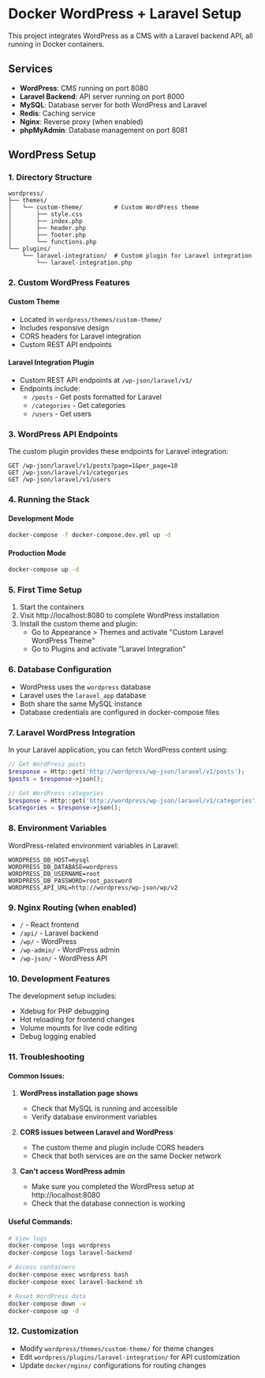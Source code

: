 # Docker WordPress + Laravel Setup

This project integrates WordPress as a CMS with a Laravel backend API, all running in Docker containers.

## Services

- **WordPress**: CMS running on port 8080
- **Laravel Backend**: API server running on port 8000  
- **MySQL**: Database server for both WordPress and Laravel
- **Redis**: Caching service
- **Nginx**: Reverse proxy (when enabled)
- **phpMyAdmin**: Database management on port 8081

## WordPress Setup

### 1. Directory Structure

```
wordpress/
├── themes/
│   └── custom-theme/         # Custom WordPress theme
│       ├── style.css
│       ├── index.php
│       ├── header.php
│       ├── footer.php
│       └── functions.php
└── plugins/
    └── laravel-integration/  # Custom plugin for Laravel integration
        └── laravel-integration.php
```

### 2. Custom WordPress Features

#### Custom Theme
- Located in `wordpress/themes/custom-theme/`
- Includes responsive design
- CORS headers for Laravel integration
- Custom REST API endpoints

#### Laravel Integration Plugin
- Custom REST API endpoints at `/wp-json/laravel/v1/`
- Endpoints include:
  - `/posts` - Get posts formatted for Laravel
  - `/categories` - Get categories
  - `/users` - Get users

### 3. WordPress API Endpoints

The custom plugin provides these endpoints for Laravel integration:

```
GET /wp-json/laravel/v1/posts?page=1&per_page=10
GET /wp-json/laravel/v1/categories
GET /wp-json/laravel/v1/users
```

### 4. Running the Stack

#### Development Mode
```bash
docker-compose -f docker-compose.dev.yml up -d
```

#### Production Mode
```bash
docker-compose up -d
```

### 5. First Time Setup

1. Start the containers
2. Visit http://localhost:8080 to complete WordPress installation
3. Install the custom theme and plugin:
   - Go to Appearance > Themes and activate "Custom Laravel WordPress Theme"
   - Go to Plugins and activate "Laravel Integration"

### 6. Database Configuration

- WordPress uses the `wordpress` database
- Laravel uses the `laravel_app` database
- Both share the same MySQL instance
- Database credentials are configured in docker-compose files

### 7. Laravel WordPress Integration

In your Laravel application, you can fetch WordPress content using:

```php
// Get WordPress posts
$response = Http::get('http://wordpress/wp-json/laravel/v1/posts');
$posts = $response->json();

// Get WordPress categories
$response = Http::get('http://wordpress/wp-json/laravel/v1/categories');
$categories = $response->json();
```

### 8. Environment Variables

WordPress-related environment variables in Laravel:

```env
WORDPRESS_DB_HOST=mysql
WORDPRESS_DB_DATABASE=wordpress
WORDPRESS_DB_USERNAME=root
WORDPRESS_DB_PASSWORD=root_password
WORDPRESS_API_URL=http://wordpress/wp-json/wp/v2
```

### 9. Nginx Routing (when enabled)

- `/` - React frontend
- `/api/` - Laravel backend
- `/wp/` - WordPress
- `/wp-admin/` - WordPress admin
- `/wp-json/` - WordPress API

### 10. Development Features

The development setup includes:
- Xdebug for PHP debugging
- Hot reloading for frontend changes
- Volume mounts for live code editing
- Debug logging enabled

### 11. Troubleshooting

#### Common Issues:

1. **WordPress installation page shows**
   - Check that MySQL is running and accessible
   - Verify database environment variables

2. **CORS issues between Laravel and WordPress**
   - The custom theme and plugin include CORS headers
   - Check that both services are on the same Docker network

3. **Can't access WordPress admin**
   - Make sure you completed the WordPress setup at http://localhost:8080
   - Check that the database connection is working

#### Useful Commands:

```bash
# View logs
docker-compose logs wordpress
docker-compose logs laravel-backend

# Access containers
docker-compose exec wordpress bash
docker-compose exec laravel-backend sh

# Reset WordPress data
docker-compose down -v
docker-compose up -d
```

### 12. Customization

- Modify `wordpress/themes/custom-theme/` for theme changes
- Edit `wordpress/plugins/laravel-integration/` for API customization
- Update `docker/nginx/` configurations for routing changes
